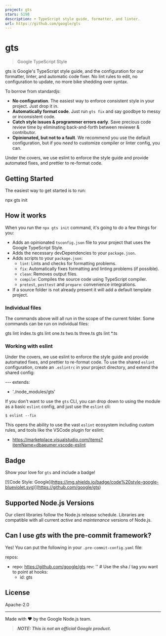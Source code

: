 ```yaml
---
project: gts
stars: 5198
description: ☂️ TypeScript style guide, formatter, and linter.  
url: https://github.com/google/gts
---
```


gts
===

> Google TypeScript Style

gts is Google's TypeScript style guide, and the configuration for our formatter, linter, and automatic code fixer. No lint rules to edit, no configuration to update, no more bike shedding over syntax.

To borrow from standardjs:

-   **No configuration**. The easiest way to enforce consistent style in your project. Just drop it in.
-   **Automatically format code**. Just run `gts fix` and say goodbye to messy or inconsistent code.
-   **Catch style issues & programmer errors early**. Save precious code review time by eliminating back-and-forth between reviewer & contributor.
-   **Opinionated, but not to a fault**. We recommend you use the default configuration, but if you _need_ to customize compiler or linter config, you can.

Under the covers, we use eslint to enforce the style guide and provide automated fixes, and prettier to re-format code.

Getting Started
---------------

The easiest way to get started is to run:

npx gts init

How it works
------------

When you run the `npx gts init` command, it's going to do a few things for you:

-   Adds an opinionated `tsconfig.json` file to your project that uses the Google TypeScript Style.
-   Adds the necessary devDependencies to your `package.json`.
-   Adds scripts to your `package.json`:
    -   `lint`: Lints and checks for formatting problems.
    -   `fix`: Automatically fixes formatting and linting problems (if possible).
    -   `clean`: Removes output files.
    -   `compile`: Compiles the source code using TypeScript compiler.
    -   `pretest`, `posttest` and `prepare`: convenience integrations.
-   If a source folder is not already present it will add a default template project.

### Individual files

The commands above will all run in the scope of the current folder. Some commands can be run on individual files:

gts lint index.ts
gts lint one.ts two.ts three.ts
gts lint \*.ts

### Working with eslint

Under the covers, we use eslint to enforce the style guide and provide automated fixes, and prettier to re-format code. To use the shared `eslint` configuration, create an `.eslintrc` in your project directory, and extend the shared config:

\---
extends:
  - './node\_modules/gts'

If you don't want to use the `gts` CLI, you can drop down to using the module as a basic `eslint` config, and just use the `eslint` cli:

```
$ eslint --fix
```

This opens the ability to use the vast `eslint` ecosystem including custom rules, and tools like the VSCode plugin for eslint:

-   https://marketplace.visualstudio.com/items?itemName=dbaeumer.vscode-eslint

Badge
-----

Show your love for `gts` and include a badge!

\[!\[Code Style: Google\](https://img.shields.io/badge/code%20style-google-blueviolet.svg)\](https://github.com/google/gts)

Supported Node.js Versions
--------------------------

Our client libraries follow the Node.js release schedule. Libraries are compatible with all current _active_ and _maintenance_ versions of Node.js.

Can I use _gts_ with the pre-commit framework?
----------------------------------------------

Yes! You can put the following in your `.pre-commit-config.yaml` file:

repos:
  - repo: https://github.com/google/gts
    rev: '' # Use the sha / tag you want to point at
    hooks:
      - id: gts

License
-------

Apache-2.0

* * *

Made with ❤️ by the Google Node.js team.

> **_NOTE: This is not an official Google product._**
